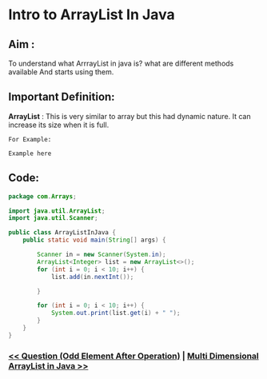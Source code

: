 
# Intro to ArrayList In Java

## Aim :

To understand what ArrrayList in java is? what are different methods available And starts using them.


## Important Definition:

**ArrayList** : This is very similar to array but this had dynamic nature. It can increase its size when it is full. 

```
For Example:

Example here
```
## Code:

```Java
package com.Arrays;

import java.util.ArrayList;
import java.util.Scanner;

public class ArrayListInJava {
    public static void main(String[] args) {

        Scanner in = new Scanner(System.in);
        ArrayList<Integer> list = new ArrayList<>();
        for (int i = 0; i < 10; i++) {
            list.add(in.nextInt());

        }

        for (int i = 0; i < 10; i++) {
            System.out.print(list.get(i) + " ");
        }
    }
}
```
### [<< Question (Odd Element After Operation)](./OddElementAfterOperation.md) | [Multi Dimensional ArrayList in Java >>](./MultiArrayList.md)
